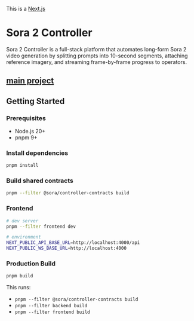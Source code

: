This is a [Next.js](https://nextjs.org)

# Sora 2 Controller

Sora 2 Controller is a full-stack platform that automates long-form Sora 2 video generation by splitting prompts into 10-second segments, attaching reference imagery, and streaming frame-by-frame progress to operators.

## [main project](https://github.com/NirussVn0/sora-2-controller)

## Getting Started

### Prerequisites
- Node.js 20+
- pnpm 9+

### Install dependencies
```bash
pnpm install
```

### Build shared contracts
```bash
pnpm --filter @sora/controller-contracts build
```
### Frontend
```bash
# dev server
pnpm --filter frontend dev

# environment
NEXT_PUBLIC_API_BASE_URL=http://localhost:4000/api
NEXT_PUBLIC_WS_BASE_URL=http://localhost:4000
```

### Production Build
```bash
pnpm build
```

This runs:
- `pnpm --filter @sora/controller-contracts build`
- `pnpm --filter backend build`
- `pnpm --filter frontend build`
